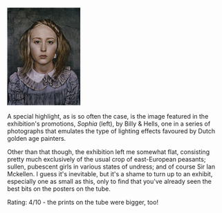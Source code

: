 <!--
.. title: National Portrait Gallery Photographic Portrait Prize 2007
.. slug: national-portrait-gallery-photographic-portrait-prize-2007
.. date: 2008-01-23 16:19:35-06:00
.. tags: exhibits
.. link: 
.. description: 
.. type: text
-->


![Sophia](/files/2008/01/pppsophia.jpg)

A special highlight, as is so often the case, is the image
featured in the exhibition's promotions, *Sophia* (left), by Billy &
Hells, one in a series of photographs that emulates the type of lighting
effects favoured by Dutch golden age painters.

Other than that though, the exhibition left me somewhat flat, consisting
pretty much exclusively of the usual crop of east-European peasants;
sullen, pubescent girls in various states of undress; and of course Sir
Ian Mckellen. I guess it's inevitable, but it's a shame to turn up to an
exhibit, especially one as small as this, only to find that you've
already seen the best bits on the posters on the tube.

Rating: 4/10 - the prints on the tube were bigger, too!